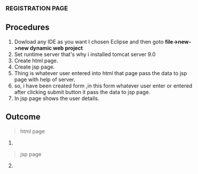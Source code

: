 ### REGISTRATION PAGE

## Procedures

 1. Dowload any IDE as you want I chosen Eclipse and then goto **file->new->new dynamic web project**
 2. Set runtime server that's why i installed tomcat server 9.0 
 3. Create html page.
 4. Create jsp page. 
 5. Thing is whatever user entered into html  that page pass the data to jsp page with help of server.
 6. so, i have been created form ,in this form whatever user enter or entered after clicking submit button it pass the data to jsp page.
 7. In jsp page shows the user details.

## Outcome

 > html page
 1. 
 > jsp page
 2. 
